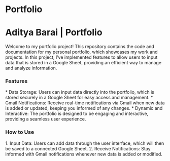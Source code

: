 # Portfolio
<h1>Aditya Barai | Portfolio</h1>
Welcome to my portfolio project! This repository contains the code and documentation for my personal portfolio, which showcases my work and projects. In this project, I’ve implemented features to allow users to input data that is stored in a Google Sheet, providing an efficient way to manage and analyze information.

<h3>Features</h3>
* Data Storage: Users can input data directly into the portfolio, which is stored securely in a Google Sheet for easy access and management.
* Gmail Notifications: Receive real-time notifications via Gmail when new data is added or updated, keeping you informed of any changes.
* Dynamic and Interactive: The portfolio is designed to be engaging and interactive, providing a seamless user experience.
<h3>How to Use</h3>
1. Input Data: Users can add data through the user interface, which will then be saved to a connected Google Sheet.
2. Receive Notifications: Stay informed with Gmail notifications whenever new data is added or modified.
